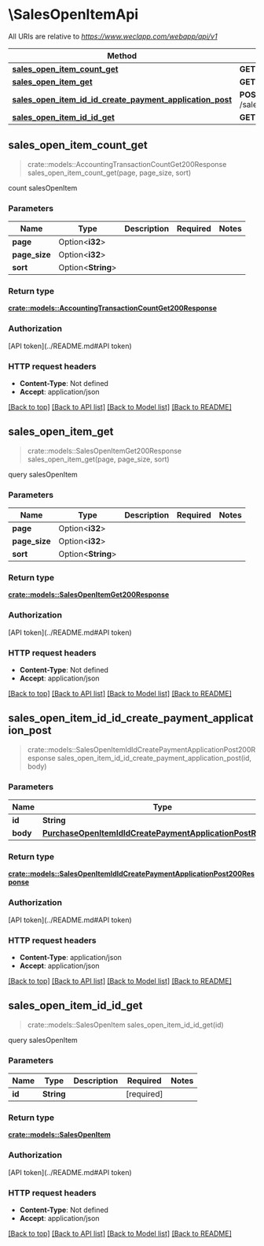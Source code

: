 # \SalesOpenItemApi

All URIs are relative to *https://www.weclapp.com/webapp/api/v1*

Method | HTTP request | Description
------------- | ------------- | -------------
[**sales_open_item_count_get**](SalesOpenItemApi.md#sales_open_item_count_get) | **GET** /salesOpenItem/count | 
[**sales_open_item_get**](SalesOpenItemApi.md#sales_open_item_get) | **GET** /salesOpenItem | 
[**sales_open_item_id_id_create_payment_application_post**](SalesOpenItemApi.md#sales_open_item_id_id_create_payment_application_post) | **POST** /salesOpenItem/id/{id}/createPaymentApplication | 
[**sales_open_item_id_id_get**](SalesOpenItemApi.md#sales_open_item_id_id_get) | **GET** /salesOpenItem/id/{id} | 



## sales_open_item_count_get

> crate::models::AccountingTransactionCountGet200Response sales_open_item_count_get(page, page_size, sort)


count salesOpenItem

### Parameters


Name | Type | Description  | Required | Notes
------------- | ------------- | ------------- | ------------- | -------------
**page** | Option<**i32**> |  |  |
**page_size** | Option<**i32**> |  |  |
**sort** | Option<**String**> |  |  |

### Return type

[**crate::models::AccountingTransactionCountGet200Response**](_accountingTransaction_count_get_200_response.md)

### Authorization

[API token](../README.md#API token)

### HTTP request headers

- **Content-Type**: Not defined
- **Accept**: application/json

[[Back to top]](#) [[Back to API list]](../README.md#documentation-for-api-endpoints) [[Back to Model list]](../README.md#documentation-for-models) [[Back to README]](../README.md)


## sales_open_item_get

> crate::models::SalesOpenItemGet200Response sales_open_item_get(page, page_size, sort)


query salesOpenItem

### Parameters


Name | Type | Description  | Required | Notes
------------- | ------------- | ------------- | ------------- | -------------
**page** | Option<**i32**> |  |  |
**page_size** | Option<**i32**> |  |  |
**sort** | Option<**String**> |  |  |

### Return type

[**crate::models::SalesOpenItemGet200Response**](_salesOpenItem_get_200_response.md)

### Authorization

[API token](../README.md#API token)

### HTTP request headers

- **Content-Type**: Not defined
- **Accept**: application/json

[[Back to top]](#) [[Back to API list]](../README.md#documentation-for-api-endpoints) [[Back to Model list]](../README.md#documentation-for-models) [[Back to README]](../README.md)


## sales_open_item_id_id_create_payment_application_post

> crate::models::SalesOpenItemIdIdCreatePaymentApplicationPost200Response sales_open_item_id_id_create_payment_application_post(id, body)


### Parameters


Name | Type | Description  | Required | Notes
------------- | ------------- | ------------- | ------------- | -------------
**id** | **String** |  | [required] |
**body** | [**PurchaseOpenItemIdIdCreatePaymentApplicationPostRequest**](PurchaseOpenItemIdIdCreatePaymentApplicationPostRequest.md) |  | [required] |

### Return type

[**crate::models::SalesOpenItemIdIdCreatePaymentApplicationPost200Response**](_salesOpenItem_id__id__createPaymentApplication_post_200_response.md)

### Authorization

[API token](../README.md#API token)

### HTTP request headers

- **Content-Type**: application/json
- **Accept**: application/json

[[Back to top]](#) [[Back to API list]](../README.md#documentation-for-api-endpoints) [[Back to Model list]](../README.md#documentation-for-models) [[Back to README]](../README.md)


## sales_open_item_id_id_get

> crate::models::SalesOpenItem sales_open_item_id_id_get(id)


query salesOpenItem

### Parameters


Name | Type | Description  | Required | Notes
------------- | ------------- | ------------- | ------------- | -------------
**id** | **String** |  | [required] |

### Return type

[**crate::models::SalesOpenItem**](salesOpenItem.md)

### Authorization

[API token](../README.md#API token)

### HTTP request headers

- **Content-Type**: Not defined
- **Accept**: application/json

[[Back to top]](#) [[Back to API list]](../README.md#documentation-for-api-endpoints) [[Back to Model list]](../README.md#documentation-for-models) [[Back to README]](../README.md)

